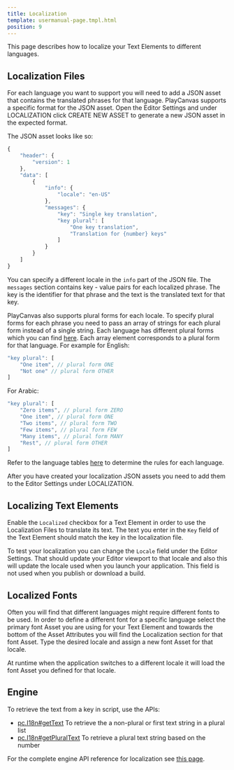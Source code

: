 ```yaml
---
title: Localization
template: usermanual-page.tmpl.html
position: 9
---
```


This page describes how to localize your Text Elements to different languages.

## Localization Files

For each language you want to support you will need to add a JSON asset that contains the translated phrases for that language. PlayCanvas supports a specific format for the JSON asset. Open the Editor Settings and under LOCALIZATION click CREATE NEW ASSET to generate a new JSON asset in the expected format.

The JSON asset looks like so:

```javascript
{
    "header": {
        "version": 1
    },
    "data": [
        {
            "info": {
                "locale": "en-US"
            },
            "messages": {
                "key": "Single key translation",
                "key plural": [
                    "One key translation",
                    "Translation for {number} keys"
                ]
            }
        }
    ]
}
```

You can specify a different locale in the `info` part of the JSON file. The `messages` section contains key - value pairs for each localized phrase. The key is the identifier for that phrase and the text is the translated text for that key.

PlayCanvas also supports plural forms for each locale. To specify plural forms for each phrase you need to pass an array of strings for each plural form instead of a single string. Each language has different plural forms which you can find [here][1]. Each array element corresponds to a plural form for that language. For example for English:

```javascript
"key plural": [
    "One item", // plural form ONE
    "Not one" // plural form OTHER
]
```

For Arabic:

```javascript
"key plural": [
    "Zero items", // plural form ZERO
    "One item", // plural form ONE
    "Two items", // plural form TWO
    "Few items", // plural form FEW
    "Many items", // plural form MANY
    "Rest", // plural form OTHER
]
```

Refer to the language tables [here][1] to determine the rules for each language.

After you have created your localization JSON assets you need to add them to the Editor Settings under LOCALIZATION.

## Localizing Text Elements

Enable the `Localized` checkbox for a Text Element in order to use the Localization Files to translate its text. The text you enter in the `Key` field of the Text Element should match the key in the localization file.

To test your localization you can change the `Locale` field under the Editor Settings. That should update your Editor viewport to that locale and also this will update the locale used when you launch your application. This field is not used when you publish or download a build.

## Localized Fonts

Often you will find that different languages might require different fonts to be used. In order to define a different font for a specific language select the primary font Asset you are using for your Text Element and towards the bottom of the Asset Attributes you will find the Localization section for that font Asset. Type the desired locale and assign a new font Asset for that locale.

At runtime when the application switches to a different locale it will load the font Asset you defined for that locale.

## Engine

To retrieve the text from a key in script, use the APIs:

* [pc.I18n#getText][3] To retrieve the a non-plural or first text string in a plural list
* [pc.I18n#getPluralText][4] To retrieve a plural text string based on the number

For the complete engine API reference for localization see [this page][2].

[1]: https://www.unicode.org/cldr/charts/latest/supplemental/language_plural_rules.html
[2]: https://developer.playcanvas.com/en/api/pc.I18n.html
[3]: https://developer.playcanvas.com/en/api/pc.I18n.html#getText
[4]: https://developer.playcanvas.com/en/api/pc.I18n.html#getPluralText